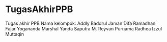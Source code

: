 # TugasAkhirPPB
Tugas akhir PPB
Nama kelompok:
Addly Baddrul Jaman
Difa Ramadhan 
Fajar Yogananda
Marshal Yanda Saputra
M. Reyvan Purnama 
Radhea Izzul Muttaqin

